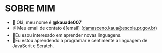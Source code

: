 # SOBRE MIM
- 👋 Olá, meu nome é **@kauade007**
- ✌️ Meu email de contato é[email] (damasceno.kaua@escola.pr.gov.br)
- 🌱Eu esou interesado em aprender novas linguagens.
- 💞️Eu estou aprendendo a programar e centimente a linguagem de JavaScrit e Scratch.



